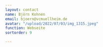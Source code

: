 ```yaml
---
layout: contact
name: Björn Kohnen
email: bjoern@vcmuellheim.de
avatar: "/upload/2022/07/03/img_1315.jpeg"
function: Webseite
sortorder: 9

---
```

